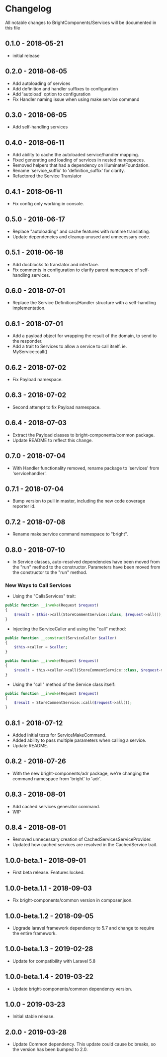 # Changelog

All notable changes to BrightComponents/Services will be documented in this file

## 0.1.0 - 2018-05-21

-   initial release

## 0.2.0 - 2018-06-05

-   Add autoloading of services
-   Add definition and handler suffixes to configuration
-   Add 'autoload' option to configuration
-   Fix Handler naming issue when using make:service command

## 0.3.0 - 2018-06-05

-   Add self-handling services

## 0.4.0 - 2018-06-11

-   Add ability to cache the autoloaded service/handler mapping.
-   Fixed generating and loading of services in nested namespaces.
-   Removed helpers that had a dependency on Illuminate\Foundation.
-   Rename 'service_suffix' to 'definition_suffix' for clarity.
-   Refactored the Service Translator

## 0.4.1 - 2018-06-11

-   Fix config only working in console.

## 0.5.0 - 2018-06-17

-   Replace "autoloading" and cache features with runtime translating.
-   Update dependencies and cleanup unused and unnecessary code.

## 0.5.1 - 2018-06-18

-   Add docblocks to translator and interface.
-   Fix comments in configuration to clarify parent namespace of self-handling services.

## 0.6.0 - 2018-07-01

-   Replace the Service Definitions/Handler structure with a self-handling implementation.

## 0.6.1 - 2018-07-01

-   Add a payload object for wrapping the result of the domain, to send to the responder.
-   Add a trait to Services to allow a service to call itself. ie. MyService::call()

## 0.6.2 - 2018-07-02

-   Fix Payload namespace.

## 0.6.3 - 2018-07-02

-   Second attempt to fix Payload namespace.

## 0.6.4 - 2018-07-03

-   Extract the Payload classes to bright-components/common package.
-   Update README to reflect this change.

## 0.7.0 - 2018-07-04

-   With Handler functionality removed, rename package to 'services' from 'servicehandler'.

## 0.7.1 - 2018-07-04

-   Bump version to pull in master, including the new code coverage reporter id.

## 0.7.2 - 2018-07-08

-   Rename make:service command namespace to "bright".

## 0.8.0 - 2018-07-10

-   In Service classes, auto-resolved dependencies have been moved from the "run" method to the constructor. Parameters have been moved from the constructor to the "run" method.

### New Ways to Call Services

-   Using the "CallsServices" trait:

```php
public function __invoke(Request $request)
{
    $result = $this->call(StoreCommentService::class, $request->all());
}
```

-   Injecting the ServiceCaller and using the "call" method:

```php
public function __construct(ServiceCaller $caller)
{
    $this->caller = $caller;
}

public function __invoke(Request $request)
{
    $result = this->caller->call(StoreCommentService::class, $request->all());
}
```

-   Using the "call" method of the Service class itself:

```php
public function __invoke(Request $request)
{
    $result = StoreCommentService::call($request->all());
}
```

## 0.8.1 - 2018-07-12

-   Added initial tests for ServiceMakeCommand.
-   Added ability to pass multiple parameters when calling a service.
-   Update README.

## 0.8.2 - 2018-07-26

-   With the new bright-components/adr package, we're changing the command namespace from 'bright' to 'adr'.

## 0.8.3 - 2018-08-01

-   Add cached services generator command.
-   WIP

## 0.8.4 - 2018-08-01

-   Removed unnecessary creation of CachedServicesServiceProvider.
-   Updated how cached services are resolved in the CachedService trait.

## 1.0.0-beta.1 - 2018-09-01

-   First beta release. Features locked.

## 1.0.0-beta.1.1 - 2018-09-03

-   Fix bright-components/common version in composer.json.

## 1.0.0-beta.1.2 - 2018-09-05

-   Upgrade laravel framework dependency to 5.7 and change to require the entire framework.

## 1.0.0-beta.1.3 - 2019-02-28

-   Update for compatibility with Laravel 5.8

## 1.0.0-beta.1.4 - 2019-03-22

-   Update bright-components/common dependency version.

## 1.0.0 - 2019-03-23

-   Initial stable release.

## 2.0.0 - 2019-03-28

-   Update Common dependency. This update could cause bc breaks, so the version has been bumped to 2.0.
